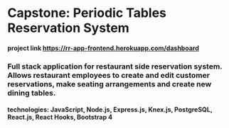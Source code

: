 # Capstone: Periodic Tables Reservation System

#### project link https://rr-app-frontend.herokuapp.com/dashboard

### Full stack application for restaurant side reservation system. Allows restaurant employees to create and edit customer reservations, make seating arrangements and create new dining tables.

#### technologies: JavaScript, Node.js, Express.js, Knex.js, PostgreSQL, React.js, React Hooks, Bootstrap 4

